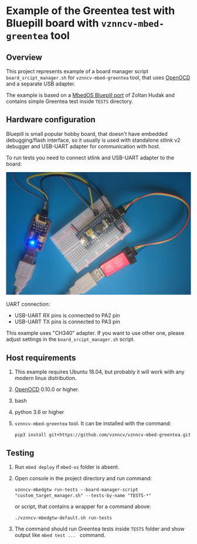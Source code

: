 # Example of the Greentea test with Bluepill board with `vznncv-mbed-greentea` tool

## Overview

This project represents example of a board manager script `board_srcipt_manager.sh` for `vznncv-mbed-greentea` tool,
that uses [OpenOCD](http://openocd.org/) and a separate USB adapter.

The example is based on a [MbedOS Bluepill port](https://os.mbed.com/users/hudakz/code/mbed-os-bluepill/)
of Zoltan Hudak and contains simple Greentea test inside `TESTS` directory.

## Hardware configuration

Bluepill is small popular hobby board, that doesn't have embedded debugging/flash interface,
so it usually is used with standalone stlink v2 debugger and USB-UART adapter for communication
with host.

To run tests you need to connect stlink and USB-UART adapter to the board:

![bluepill connection](img/bluepill_connection.jpg)

UART connection:
- USB-UART RX pins is connected to PA2 pin
- USB-UART TX pins is connected to PA3 pin

This example uses "CH340" adapter. If you want to use other one, please adjust settings
in the `board_srcipt_manager.sh` script.

## Host requirements

1. This example requires Ubuntu 18.04, but probably it will work with any modern linux distribution.
2. [OpenOCD](http://openocd.org/) 0.10.0 or higher.
3. bash
4. python 3.6 or higher
5. `vznncv-mbed-greentea` tool. It can be installed with the command:

   ```
   pip3 install git+https://github.com/vznncv/vznncv-mbed-greentea.git
   ```

## Testing

1. Run `mbed deploy` if `mbed-os` folder is absent.

2. Open console in the project directory and run command:

   ```
   vznncv-mbedgtw run-tests --board-manager-script "custom_target_manager.sh" --tests-by-name "TESTS-*" 
   ```

   or script, that contains a wrapper for a command above:

   ```
   ./vznncv-mbedgtw-default.sh run-tests
   ```

3. The command should run Greentea tests inside `TESTS` folder and show output like `mbed test ... ` command.
